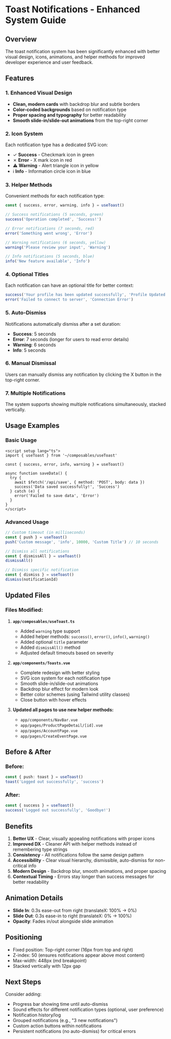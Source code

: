 # Toast Notifications - Enhanced System Guide

## Overview
The toast notification system has been significantly enhanced with better visual design, icons, animations, and helper methods for improved developer experience and user feedback.

## Features

### 1. **Enhanced Visual Design**
- **Clean, modern cards** with backdrop blur and subtle borders
- **Color-coded backgrounds** based on notification type
- **Proper spacing and typography** for better readability
- **Smooth slide-in/slide-out animations** from the top-right corner

### 2. **Icon System**
Each notification type has a dedicated SVG icon:
- ✓ **Success** - Checkmark icon in green
- ✗ **Error** - X mark icon in red
- ⚠ **Warning** - Alert triangle icon in yellow
- ℹ **Info** - Information circle icon in blue

### 3. **Helper Methods**
Convenient methods for each notification type:

```typescript
const { success, error, warning, info } = useToast()

// Success notifications (5 seconds, green)
success('Operation completed', 'Success!')

// Error notifications (7 seconds, red)
error('Something went wrong', 'Error')

// Warning notifications (6 seconds, yellow)
warning('Please review your input', 'Warning')

// Info notifications (5 seconds, blue)
info('New feature available', 'Info')
```

### 4. **Optional Titles**
Each notification can have an optional title for better context:

```typescript
success('Your profile has been updated successfully', 'Profile Updated')
error('Failed to connect to server', 'Connection Error')
```

### 5. **Auto-Dismiss**
Notifications automatically dismiss after a set duration:
- **Success**: 5 seconds
- **Error**: 7 seconds (longer for users to read error details)
- **Warning**: 6 seconds
- **Info**: 5 seconds

### 6. **Manual Dismissal**
Users can manually dismiss any notification by clicking the X button in the top-right corner.

### 7. **Multiple Notifications**
The system supports showing multiple notifications simultaneously, stacked vertically.

## Usage Examples

### Basic Usage

```vue
<script setup lang="ts">
import { useToast } from '~/composables/useToast'

const { success, error, info, warning } = useToast()

async function saveData() {
  try {
    await $fetch('/api/save', { method: 'POST', body: data })
    success('Data saved successfully!', 'Success')
  } catch (e) {
    error('Failed to save data', 'Error')
  }
}
</script>
```

### Advanced Usage

```typescript
// Custom timeout (in milliseconds)
const { push } = useToast()
push('Custom message', 'info', 10000, 'Custom Title') // 10 seconds

// Dismiss all notifications
const { dismissAll } = useToast()
dismissAll()

// Dismiss specific notification
const { dismiss } = useToast()
dismiss(notificationId)
```

## Updated Files

### Files Modified:
1. **`app/composables/useToast.ts`**
   - Added `warning` type support
   - Added helper methods: `success()`, `error()`, `info()`, `warning()`
   - Added optional `title` parameter
   - Added `dismissAll()` method
   - Adjusted default timeouts based on severity

2. **`app/components/Toasts.vue`**
   - Complete redesign with better styling
   - SVG icon system for each notification type
   - Smooth slide-in/slide-out animations
   - Backdrop blur effect for modern look
   - Better color schemes (using Tailwind utility classes)
   - Close button with hover effects

3. **Updated all pages to use new helper methods:**
   - `app/components/NavBar.vue`
   - `app/pages/ProductPageDetail/[id].vue`
   - `app/pages/AccountPage.vue`
   - `app/pages/CreateEventPage.vue`

## Before & After

### Before:
```typescript
const { push: toast } = useToast()
toast('Logged out successfully', 'success')
```

### After:
```typescript
const { success } = useToast()
success('Logged out successfully', 'Goodbye!')
```

## Benefits

1. **Better UX** - Clear, visually appealing notifications with proper icons
2. **Improved DX** - Cleaner API with helper methods instead of remembering type strings
3. **Consistency** - All notifications follow the same design pattern
4. **Accessibility** - Clear visual hierarchy, dismissible, auto-dismiss for non-critical info
5. **Modern Design** - Backdrop blur, smooth animations, and proper spacing
6. **Contextual Timing** - Errors stay longer than success messages for better readability

## Animation Details

- **Slide In**: 0.3s ease-out from right (translateX: 100% → 0%)
- **Slide Out**: 0.3s ease-in to right (translateX: 0% → 100%)
- **Opacity**: Fades in/out alongside slide animation

## Positioning
- Fixed position: Top-right corner (16px from top and right)
- Z-index: 50 (ensures notifications appear above most content)
- Max-width: 448px (md breakpoint)
- Stacked vertically with 12px gap

## Next Steps

Consider adding:
- Progress bar showing time until auto-dismiss
- Sound effects for different notification types (optional, user preference)
- Notification history/log
- Grouped notifications (e.g., "3 new notifications")
- Custom action buttons within notifications
- Persistent notifications (no auto-dismiss) for critical errors
